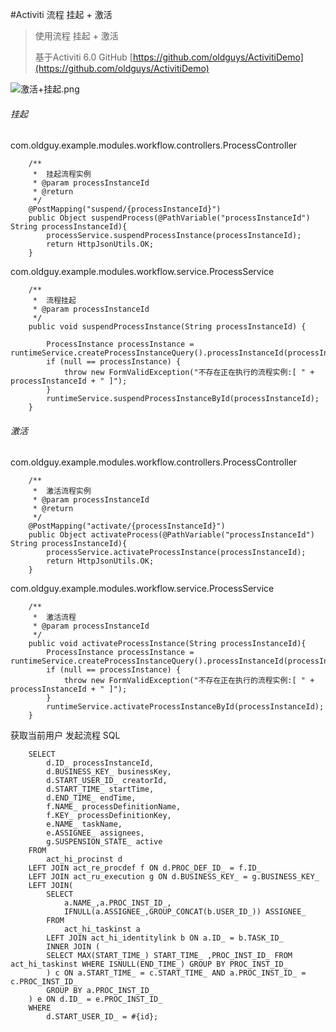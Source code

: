 #Activiti 流程 挂起 + 激活

> 使用流程 挂起 + 激活
>
> 基于Activiti 6.0
> GitHub  [https://github.com/oldguys/ActivitiDemo](https://github.com/oldguys/ActivitiDemo)

![激活+挂起.png](https://upload-images.jianshu.io/upload_images/14387783-53fc0bb12ac8958d.png?imageMogr2/auto-orient/strip%7CimageView2/2/w/1240)

###### 挂起
com.oldguy.example.modules.workflow.controllers.ProcessController
```
    /**
     *  挂起流程实例
     * @param processInstanceId
     * @return
     */
    @PostMapping("suspend/{processInstanceId}")
    public Object suspendProcess(@PathVariable("processInstanceId") String processInstanceId){
        processService.suspendProcessInstance(processInstanceId);
        return HttpJsonUtils.OK;
    }
```

com.oldguy.example.modules.workflow.service.ProcessService
```
    /**
     *  流程挂起
     * @param processInstanceId
     */
    public void suspendProcessInstance(String processInstanceId) {

        ProcessInstance processInstance = runtimeService.createProcessInstanceQuery().processInstanceId(processInstanceId).singleResult();
        if (null == processInstance) {
            throw new FormValidException("不存在正在执行的流程实例:[ " + processInstanceId + " ]");
        }
        runtimeService.suspendProcessInstanceById(processInstanceId);
    }
```

###### 激活
com.oldguy.example.modules.workflow.controllers.ProcessController
```
    /**
     *  激活流程实例
     * @param processInstanceId
     * @return
     */
    @PostMapping("activate/{processInstanceId}")
    public Object activateProcess(@PathVariable("processInstanceId") String processInstanceId){
        processService.activateProcessInstance(processInstanceId);
        return HttpJsonUtils.OK;
    }
```
com.oldguy.example.modules.workflow.service.ProcessService
```
    /**
     *  激活流程
     * @param processInstanceId
     */
    public void activateProcessInstance(String processInstanceId){
        ProcessInstance processInstance = runtimeService.createProcessInstanceQuery().processInstanceId(processInstanceId).singleResult();
        if (null == processInstance) {
            throw new FormValidException("不存在正在执行的流程实例:[ " + processInstanceId + " ]");
        }
        runtimeService.activateProcessInstanceById(processInstanceId);
    }
```

获取当前用户 发起流程 SQL
```
    SELECT
        d.ID_ processInstanceId,
        d.BUSINESS_KEY_ businessKey,
        d.START_USER_ID_ creatorId,
        d.START_TIME_ startTime,
        d.END_TIME_ endTime,
        f.NAME_ processDefinitionName,
        f.KEY_ processDefinitionKey,
        e.NAME_ taskName,
        e.ASSIGNEE_ assignees,
        g.SUSPENSION_STATE_ active
    FROM
        act_hi_procinst d
    LEFT JOIN act_re_procdef f ON d.PROC_DEF_ID_ = f.ID_
    LEFT JOIN act_ru_execution g ON d.BUSINESS_KEY_ = g.BUSINESS_KEY_
    LEFT JOIN(
        SELECT
            a.NAME_,a.PROC_INST_ID_,
            IFNULL(a.ASSIGNEE_,GROUP_CONCAT(b.USER_ID_)) ASSIGNEE_
        FROM
            act_hi_taskinst a
        LEFT JOIN act_hi_identitylink b ON a.ID_ = b.TASK_ID_
        INNER JOIN (
        SELECT MAX(START_TIME_) START_TIME_ ,PROC_INST_ID_ FROM act_hi_taskinst WHERE ISNULL(END_TIME_) GROUP BY PROC_INST_ID_
        ) c ON a.START_TIME_ = c.START_TIME_ AND a.PROC_INST_ID_ = c.PROC_INST_ID_
        GROUP BY a.PROC_INST_ID_
    ) e ON d.ID_ = e.PROC_INST_ID_
    WHERE
        d.START_USER_ID_ = #{id};
```

